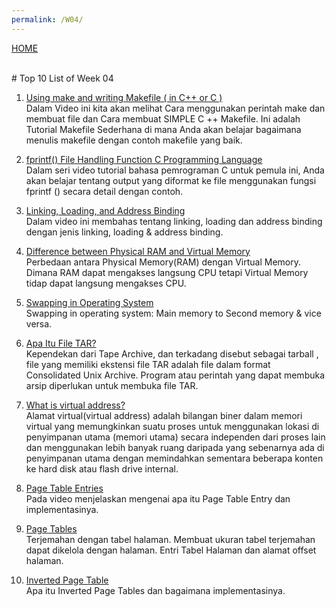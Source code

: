 ```yaml
---
permalink: /W04/
---
```

[HOME](../)

<br>
# Top 10 List of Week 04


1. [Using make and writing Makefile ( in C++ or C )](https://www.youtube.com/watch?v=aw9wHbFTnAQ)<br>
Dalam Video ini kita akan melihat Cara menggunakan perintah make dan membuat file dan Cara membuat SIMPLE C ++ Makefile. Ini adalah Tutorial Makefile Sederhana di mana Anda akan belajar bagaimana menulis makefile dengan contoh makefile yang baik.

2. [fprintf() File Handling Function C Programming Language](https://www.youtube.com/watch?v=-zcs6xcGDng)<br>
Dalam seri video tutorial bahasa pemrograman C untuk pemula ini, Anda akan belajar tentang output yang diformat ke file menggunakan fungsi fprintf () secara detail dengan contoh.

3. [Linking, Loading, and Address Binding](https://www.youtube.com/watch?v=i6gPBm-zOXc)<br>
Dalam video ini membahas tentang linking, loading dan address binding dengan jenis linking, loading & address binding.

4. [Difference between Physical RAM and Virtual Memory](https://www.youtube.com/watch?v=-1lnjyhKR4k)<br>
Perbedaan antara Physical Memory(RAM) dengan Virtual Memory. Dimana RAM dapat mengakses langsung CPU tetapi Virtual Memory tidap dapat langsung mengakses CPU.

5. [Swapping in Operating System](https://www.youtube.com/watch?v=Qt49Hzh_TDc)<br>
Swapping in operating system: Main memory to Second memory & vice versa.

6. [Apa Itu File TAR?](https://www.youtube.com/watch?v=QXYFdHW-KJ4)<br>
Kependekan dari Tape Archive, dan terkadang disebut sebagai tarball , file yang memiliki ekstensi file TAR adalah file dalam format Consolidated Unix Archive. Program atau perintah yang dapat membuka arsip diperlukan untuk membuka file TAR.

7. [What is virtual address?](https://whatis.techtarget.com/definition/virtual-address)<br>
Alamat virtual(virtual address) adalah bilangan biner dalam memori virtual yang memungkinkan suatu proses untuk menggunakan lokasi di penyimpanan utama (memori utama) secara independen dari proses lain dan menggunakan lebih banyak ruang daripada yang sebenarnya ada di penyimpanan utama dengan memindahkan sementara beberapa konten ke hard disk atau flash drive internal.

8. [Page Table Entries](https://www.youtube.com/watch?v=OaTR3S3MPRw)<br>
Pada video menjelaskan mengenai apa itu Page Table Entry dan implementasinya.

9. [Page Tables](https://www.youtube.com/watch?v=KNUJhZCQZ9c)<br>
Terjemahan dengan tabel halaman. Membuat ukuran tabel terjemahan dapat dikelola dengan halaman. Entri Tabel Halaman dan alamat offset halaman.

10. [Inverted Page Table](https://www.youtube.com/watch?v=5cVGNOnFnvo)<br>
Apa itu Inverted Page Tables dan bagaimana implementasinya.
